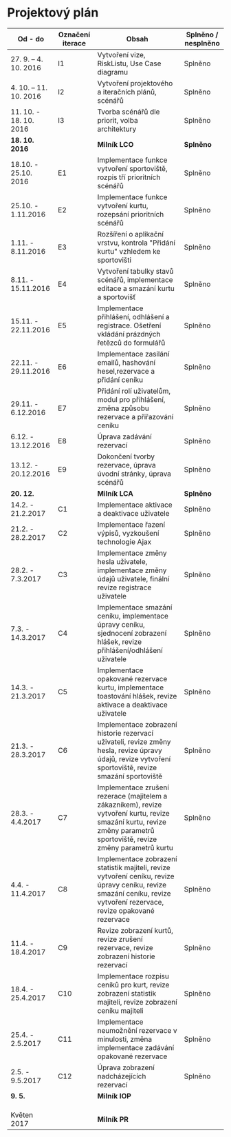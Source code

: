 <h1>Projektový plán</h1>

|Od - do|	Označení iterace	|Obsah	|Splněno / nesplněno|
|---|---|---|---|
|27. 9. – 4. 10. 2016|	I1	|Vytvoření vize, RiskListu, Use Case diagramu|Splněno
|4. 10. – 11. 10. 2016|	I2	|Vytvoření projektového a iteračních plánů, scénářů|Splněno
|11. 10. - 18. 10. 2016|I3|Tvorba scénářů dle priorit, volba architektury|Splněno			
<b>18. 10. 2016</b>| |<b>Milník LCO</b>|	<b>Splněno</b>
|18.10. - 25.10. 2016|E1|Implementace funkce vytvoření sportoviště, rozpis tří prioritních scénářů|Splněno
|25.10. - 1.11.2016|E2|Implementace funkce vytvoření kurtu, rozepsání prioritních scénářů|Splněno
|1.11. - 8.11.2016|E3|Rozšíření o aplikační vrstvu, kontrola "Přidání kurtu" vzhledem ke sportovišti|Splněno
|8.11. - 15.11.2016|E4|Vytvoření tabulky stavů scénářů, implementace editace a smazání kurtu a sportovišť|Splněno
|15.11. - 22.11.2016|E5|Implementace přihlášení, odhlášení a registrace. Ošetření vkládání prázdných řetězců do formulářů|Splněno
|22.11. - 29.11.2016|E6|Implementace zasilání emailů, hashování hesel,rezervace a přidání ceníku|Splněno
|29.11. - 6.12.2016|E7|Přidání rolí uživatelům, modul pro přihlášení, změna způsobu rezervace a přiřazování ceníku|Splněno
|6.12. - 13.12.2016|E8|Úprava zadávání rezervací|Splněno
|13.12. - 20.12.2016|E9|Dokončení tvorby rezervace, úprava úvodní stránky, úprava scénářů|Splněno
<b>20. 12.</b>| |<b>Milník LCA</b>|<b>Splněno</b>
|14.2. - 21.2.2017|C1|Implementace aktivace a deaktivace uživatele|Splněno
|21.2. - 28.2.2017|C2|Implementace řazení výpisů, vyzkoušení technologie Ajax|Splněno
|28.2. - 7.3.2017|C3|Implementace změny hesla uživatele, implementace změny údajů uživatele, finální revize registrace uživatele|Splněno
|7.3. - 14.3.2017|C4|Implementace smazání ceníku, implementace úpravy ceníku, sjednocení zobrazení hlášek, revize přihlášení/odhlášení uživatele|Splněno
|14.3. - 21.3.2017|C5|Implementace opakované rezervace kurtu, implementace toastování hlášek, revize aktivace a deaktivace uživatele|Splněno
|21.3. - 28.3.2017|C6|Implementace zobrazení historie rezervací uživateli, revize změny hesla, revize úpravy údajů, revize vytvoření sportoviště, revize smazání sportoviště|Splněno
|28.3. - 4.4.2017|C7|Implementace zrušení rezerace (majitelem a zákazníkem), revize vytvoření kurtu, revize smazání kurtu, revize změny parametrů sportoviště, revize změny parametrů kurtu|Splněno
|4.4. - 11.4.2017|C8|Implementace zobrazení statistik majiteli, revize vytvoření ceníku, revize úpravy ceníku, revize smazání ceníku, revize vytvoření rezervace, revize opakované rezervace|Splněno
|11.4. - 18.4.2017|C9|Revize zobrazení kurtů, revize zrušení rezervace, revize zobrazení historie rezervací|Splněno
|18.4. - 25.4.2017|C10|Implementace rozpisu ceníků pro kurt, revize zobrazení statistik majiteli, revize zobrazení ceníku majiteli|Splněno
|25.4. - 2.5.2017|C11|Implementace neumožnění rezervace v minulosti, změna implementace zadávání opakované rezervace|Splněno
|2.5. - 9.5.2017|C12|Úprava zobrazení nadcházejících rezervací |Splněno
<b>9. 5.</b>||		<b>Milník IOP</b>|	<b></b>
| | | |
| | | |
| | | |
|Květen 2017| |<b>Milník PR</b>|	
			
			
			
			
			
			
			
			
			
			
			
			
			
			
			
			
			
			
			
			
			
			
			
			
			
			
			

